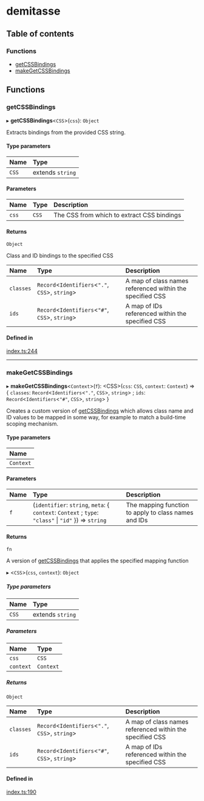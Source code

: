 # demitasse

## Table of contents

### Functions

- [getCSSBindings](README.md#getcssbindings)
- [makeGetCSSBindings](README.md#makegetcssbindings)

## Functions

### getCSSBindings

▸ **getCSSBindings**<`CSS`\>(`css`): `Object`

Extracts bindings from the provided CSS string.

#### Type parameters

| Name | Type |
| :------ | :------ |
| `CSS` | extends `string` |

#### Parameters

| Name | Type | Description |
| :------ | :------ | :------ |
| `css` | `CSS` | The CSS from which to extract CSS bindings |

#### Returns

`Object`

Class and ID bindings to the specified CSS

| Name | Type | Description |
| :------ | :------ | :------ |
| `classes` | `Record`<`Identifiers`<``"."``, `CSS`\>, `string`\> | A map of class names referenced within the specified CSS |
| `ids` | `Record`<`Identifiers`<``"#"``, `CSS`\>, `string`\> | A map of IDs referenced within the specified CSS |

#### Defined in

[index.ts:244](https://github.com/nsaunders/demitasse/blob/462ff6f/lib/src/index.ts#L244)

___

### makeGetCSSBindings

▸ **makeGetCSSBindings**<`Context`\>(`f`): <CSS\>(`css`: `CSS`, `context`: `Context`) => { `classes`: `Record`<`Identifiers`<``"."``, `CSS`\>, `string`\> ; `ids`: `Record`<`Identifiers`<``"#"``, `CSS`\>, `string`\>  }

Creates a custom version of [getCSSBindings](README.md#getcssbindings) which allows class name
and ID values to be mapped in some way, for example to match a build-time
scoping mechanism.

#### Type parameters

| Name |
| :------ |
| `Context` |

#### Parameters

| Name | Type | Description |
| :------ | :------ | :------ |
| `f` | (`identifier`: `string`, `meta`: { `context`: `Context` ; `type`: ``"class"`` \| ``"id"``  }) => `string` | The mapping function to apply to class names and IDs |

#### Returns

`fn`

A version of [getCSSBindings](README.md#getcssbindings) that applies the specified
mapping function

▸ <`CSS`\>(`css`, `context`): `Object`

##### Type parameters

| Name | Type |
| :------ | :------ |
| `CSS` | extends `string` |

##### Parameters

| Name | Type |
| :------ | :------ |
| `css` | `CSS` |
| `context` | `Context` |

##### Returns

`Object`

| Name | Type | Description |
| :------ | :------ | :------ |
| `classes` | `Record`<`Identifiers`<``"."``, `CSS`\>, `string`\> | A map of class names referenced within the specified CSS |
| `ids` | `Record`<`Identifiers`<``"#"``, `CSS`\>, `string`\> | A map of IDs referenced within the specified CSS |

#### Defined in

[index.ts:190](https://github.com/nsaunders/demitasse/blob/462ff6f/lib/src/index.ts#L190)
